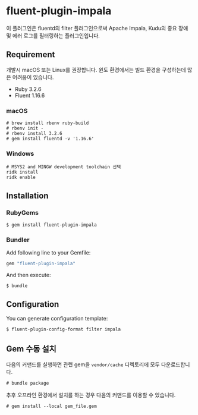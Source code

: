 # fluent-plugin-impala

이 플러그인은 fluentd의 filter 플러그인으로써 Apache Impala, Kudu의 중요 장애 및 에러 로그를 필터링하는 플러그인입니다.

## Requirement

개발시 macOS 또는 Linux를 권장합니다. 윈도 환경에서는 빌드 환경을 구성하는데 많은 어려움이 있습니다.

* Ruby 3.2.6
* Fluent 1.16.6

### macOS

```
# brew install rbenv ruby-build
# rbenv init -
# rbenv install 3.2.6
# gem install fluentd -v '1.16.6'
```
### Windows

```
# MSYS2 and MINGW development toolchain 선택
ridk install
ridk enable
```

## Installation

### RubyGems

```
$ gem install fluent-plugin-impala
```

### Bundler

Add following line to your Gemfile:

```ruby
gem "fluent-plugin-impala"
```

And then execute:

```
$ bundle
```

## Configuration

You can generate configuration template:

```
$ fluent-plugin-config-format filter impala
```
## Gem 수동 설치

다음의 커맨드를 실행하면 관련 gem을 `vendor/cache` 디렉토리에 모두 다운로드합니다.

```
# bundle package
```

추후 오프라인 환경에서 설치를 하는 경우 다음의 커맨드를 이용할 수 있습니다.

```
# gem install --local gem_file.gem
```